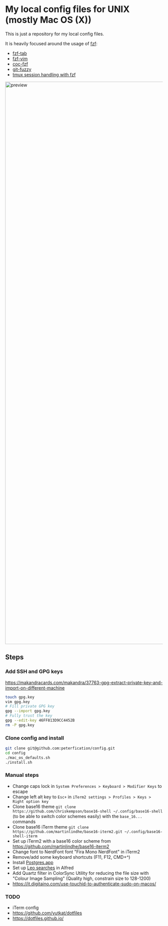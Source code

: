 # My local config files for UNIX (mostly Mac OS (X))

This is just a repository for my local config files.

It is heavily focused around the usage of [fzf](https://github.com/junegunn/fzf):

- [fzf-tab](https://github.com/Aloxaf/fzf-tab)
- [fzf-vim](https://github.com/junegunn/fzf.vim)
- [coc-fzf](https://github.com/antoinemadec/coc-fzf)
- [git-fuzzy](https://github.com/bigH/git-fuzzy)
- [tmux session handling with fzf](tmux/04_mappings.tmux)

<img width="1792" alt="preview" src="https://user-images.githubusercontent.com/4454052/110747799-2594ee80-823f-11eb-9aef-8319e425202d.png">

## Steps

### Add SSH and GPG keys

https://makandracards.com/makandra/37763-gpg-extract-private-key-and-import-on-different-machine

```bash
touch gpg.key
vim gpg.key
# Fill private GPG key
gpg --import gpg.key
# Fully trust the key
gpg --edit-key 46FF813D9CC4452B
rm -P gpg.key
```

### Clone config and install

```bash
git clone git@github.com:peterfication/config.git
cd config
./mac_os_defaults.sh
./install.sh
```

### Manual steps

- Change caps lock in `System Preferences > Keyboard > Modifier Keys` to escape
- Change left alt key to `Esc+` in `iTerm2 settings > Profiles > Keys > Right option key`
- Clone base16 theme `git clone https://github.com/chriskempson/base16-shell ~/.config/base16-shell` (to be able to switch color schemes easily) with the `base_16...` commands
- Clone base16 iTerm theme `git clone https://github.com/martinlindhe/base16-iterm2.git ~/.config/base16-shell-iterm`
- Set up iTerm2 with a base16 color scheme from https://github.com/martinlindhe/base16-iterm2
- Change font to NerdFont font "Fira Mono NerdFont" in iTerm2
- Remove/add some keyboard shortcuts (F11, F12, CMD+^)
- Install [Postgres.app](https://postgresapp.com/)
- Set up [Leo searches](alfred/leo-searches.md) in Alfred
- Add Quartz filter in ColorSync Utility for reducing the file size with "Colour Image Sampling" (Quality high, constrain size to 128-1200)
- https://it.digitaino.com/use-touchid-to-authenticate-sudo-on-macos/

### TODO

- iTerm config
- https://github.com/yutkat/dotfiles
- https://dotfiles.github.io/
